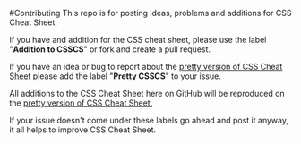 #Contributing
This repo is for posting ideas, problems and additions for CSS Cheat Sheet.

If you have and addition for the CSS cheat sheet, please use the label "**Addition to CSSCS**" or fork and create a pull request.

If you have an idea or bug to report about the [pretty version of CSS Cheat Sheet](http://adam-marsden.co.uk/css-cheat-sheet) please add the label "**Pretty CSSCS**" to your issue.

All additions to the CSS Cheat Sheet here on GitHub will be reproduced on the [pretty version of CSS Cheat Sheet.](http://adam-marsden.co.uk/css-cheat-sheet)

If your issue doesn't come under these labels go ahead and post it anyway, it all helps to improve CSS Cheat Sheet.